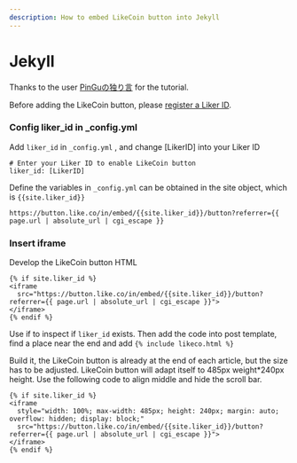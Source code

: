 ```yaml
---
description: How to embed LikeCoin button into Jekyll
---
```


# Jekyll

Thanks to the user [PinGuの独り言](https://pingu.moe/2020/01/integrate-likebutton-with-jekyll/) for the tutorial.

Before adding the LikeCoin button, please [register a Liker ID](https://docs.like.co/user-guide/liker-id/how-to-register-a-liker-id).

### Config liker\_id in \_config.yml  <a id="&#x5F9E;_configyml&#x8A2D;&#x5B9A;liker_id"></a>

Add `liker_id` in `_config.yml` , and change \[LikerID\] into your Liker ID

```text
# Enter your Liker ID to enable LikeCoin button
liker_id: [LikerID]
```

Define the variables in `_config.yml` can be obtained in the site object, which is `{{site.liker_id}}`

```text
https://button.like.co/in/embed/{{site.liker_id}}/button?referrer={{ page.url | absolute_url | cgi_escape }}
```

### Insert iframe <a id="&#x63D2;&#x5165;iframe"></a>

Develop the LikeCoin button HTML

```text
{% if site.liker_id %}
<iframe
  src="https://button.like.co/in/embed/{{site.liker_id}}/button?referrer={{ page.url | absolute_url | cgi_escape }}">
</iframe>
{% endif %}
```

Use if to inspect if `liker_id` exists. Then add the code into post template, find a place near the end and add `{% include likeco.html %}`

Build it, the LikeCoin button is already at the end of each article, but the size has to be adjusted. LikeCoin button will adapt itself to 485px weight\*240px height. Use the following code to align middle and hide the scroll bar.

```text
{% if site.liker_id %}
<iframe
  style="width: 100%; max-width: 485px; height: 240px; margin: auto; overflow: hidden; display: block;"
  src="https://button.like.co/in/embed/{{site.liker_id}}/button?referrer={{ page.url | absolute_url | cgi_escape }}">
</iframe>
{% endif %}
```

